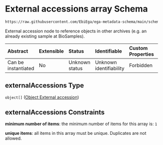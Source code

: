 # External accessions array Schema

```txt
https://raw.githubusercontent.com/EbiEga/ega-metadata-schema/main/schemas/EGA.common-definitions.json#/$defs/objectCoreId/properties/externalAccessions
```

External accession node to reference objects in other archives (e.g. an already existing sample at BioSamples).

| Abstract            | Extensible | Status         | Identifiable            | Custom Properties | Additional Properties | Access Restrictions | Defined In                                                                                           |
| :------------------ | :--------- | :------------- | :---------------------- | :---------------- | :-------------------- | :------------------ | :--------------------------------------------------------------------------------------------------- |
| Can be instantiated | No         | Unknown status | Unknown identifiability | Forbidden         | Forbidden             | none                | [EGA.common-definitions.json\*](../../../schemas/EGA.common-definitions.json "open original schema") |

## externalAccessions Type

`object[]` ([Object External accession](ega-4-defs-object-external-accession.md))

## externalAccessions Constraints

**minimum number of items**: the minimum number of items for this array is: `1`

**unique items**: all items in this array must be unique. Duplicates are not allowed.
